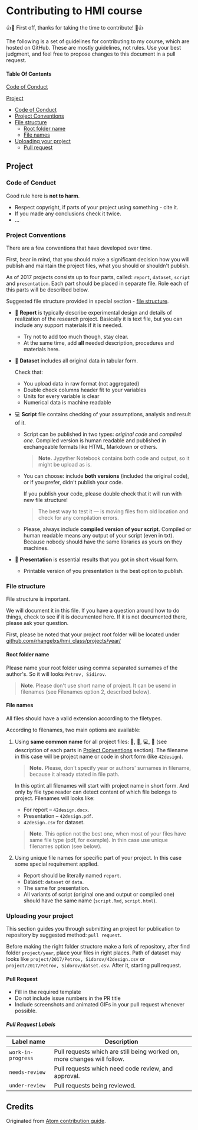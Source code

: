 # Contributing to HMI course
:+1::tada: First off, thanks for taking the time to contribute! :tada::+1:

The following is a set of guidelines for contributing to my course, which are hosted on GitHub. These are mostly guidelines, not rules. Use your best judgment, and feel free to propose changes to this document in a pull request.

#### Table Of Contents

[Code of Conduct](#code-of-conduct)

<!--[I don't want to read this whole thing, I just have a question!!!](#i-dont-want-to-read-this-whole-thing-i-just-have-a-question)-->

[Project](#project)
  * [Code of Conduct](#code-of-conduct)
  * [Project Conventions](#project-conventions)
  * [File structure](#file-structure)
    * [Root folder name](#root-folder-name)
    * [File names](#file-names)
  * [Uploading your project](#uploading-your-project)
    * [Pull request](#pull-request)

## Project

### Code of Conduct

Good rule here is **not to harm**.

* Respect copyright, if parts of your project using something - cite it.
* If you made any conclusions check it twice.
* ...

### Project Conventions

There are a few conventions that have developed over time.

First, bear in mind, that you should make a significant decision how you will publish and maintain the project files, what you should or shouldn't publish.

As of 2017 projects consists up to four parts, called: `report`, `dataset`, `script` and `presentation`. Each part should be placed in separate file.
Role each of this parts will be described below.

Suggested file structure provided in special section - [file structure](#file-structure).

* :blue_book: **Report** is typically describe experimental design and details of realization of the research project. Basically it is text file, but you can include any support materials if it is needed.
	* Try not to add too much though, stay clear.
	* At the same time, add **all** needed description, procedures and materials here.

* :bookmark_tabs: **Dataset** includes all original data in tabular form.

  Check that:
	* You upload data in raw format (not aggregated)
	* Double check columns header fit to your variables
	* Units for every variable is clear
	* Numerical data is machine readable
* :computer: **Script** file contains checking of your assumptions, analysis and result of it.
	* Script can be published in two types: *original code* and *compiled one*. Compiled version is human readable and published in exchangeable formats like HTML, Markdown or others.
		> **Note.** Jypyther Notebook contains both code and output, so it might be upload as is.

	* You can choose: include **both versions** (included the original code), or if you prefer, didn't publish your code.
	  
	  If you publish your code, please double check that it will run with new file structure!
	  
	  > The best way to test it — is moving files from old location and check for any compilation errors.

	* Please, always include **compiled version of your script**. Compiled or human readable means any output of your script (even in txt). Because nobody should have the same libraries as yours on they machines.

* :sunrise_over_mountains: **Presentation** is essential results that you got in short visual form.
	* Printable version of you presentation is the best option to publish.

### File structure

File structure is important.

We will document it in this file. If you have a question around how to do things, check to see if it is documented here. If it is not documented there, please ask your question.

First, please be noted that your project root folder will be located under [github.com/rhangelxs/hmi_class/projects/year/](github.com/rhangelxs/hmi_class/projects/)

#### Root folder name

Please name your root folder using comma separated surnames of the author's. So it will looks `Petrov, Sidirov`.

> **Note**. Please don't use short name of project. It can be usend in filenames (see Filenames option 2, described below).

#### File names

All files should have a valid extension according to the filetypes.

According to filenames, two main options are available:

1. Using **same common name** for all project files: :blue_book:, :bookmark_tabs:, :computer:, :sunrise_over_mountains: (see description of each parts in [Project Conventions](#project-conventions) section). The filename in this case will be project name or code in short form (like `42design`).

   > **Note.** Please, don't specify year or authors' surnames in filename, because it already stated in file path.

   In this optint all filenames will start with project name in short form. And only by file type reader can detect content of which file belongs to project. Filenames will looks like:

   * For report – `42design.docx`.
   * Presentation – `42design.pdf`.
   * `42design.csv` for dataset.
   
   > **Note**. This option not the best one, when most of your files have same file type (pdf, for example). In thin case use unique filenames option (see below).

2. Using unique file names for specific part of your project. In this case some special requirement applied.

   * Report should be literally named `report`.
   * Dataset: `dataset` or `data`.
   * The same for presentation.
   * All variants of script (original one and output or compiled one) should have the same name (`script.Rmd`, `script.html`).

### Uploading your project

This section guides you through submitting an project for publication to repository by suggested method: `pull request`.

Before making the right folder structore make a fork of repository, after find folder `project/year`, place your files in right places. Path of dataset may looks like `project/2017/Petrov, Sidorov/42design.csv` or `project/2017/Petrov, Sidorov/datset.csv`. After it, starting pull request.

#### Pull Request

* Fill in the required template
* Do not include issue numbers in the PR title
* Include screenshots and animated GIFs in your pull request whenever possible.

##### Pull Request Labels

|     Label name     |                                       Description                                        |
| ------------------ | ---------------------------------------------------------------------------------------- |
| `work-in-progress` | Pull requests which are still being worked on, more changes will follow.                 |
| `needs-review`     | Pull requests which need code review, and approval.   |
| `under-review`     | Pull requests being reviewed.                           |

## Credits

Originated from [Atom contribution guide](https://github.com/atom/atom/blob/master/CONTRIBUTING.md).